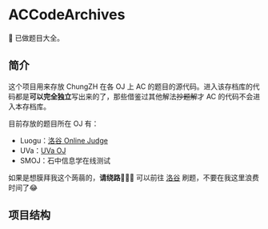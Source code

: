 # ACCodeArchives
:green_book: 已做题目大全。

## 简介

这个项目用来存放 ChungZH 在各 OJ 上 AC 的题目的源代码。进入该存档库的代码都是**可以完全独立**写出来的了，那些借鉴过其他解法~~抄题解~~才 AC 的代码不会进入本存档库。

目前存放的题目所在 OJ 有：

- Luogu：[洛谷 Online Judge](https://luogu.org)
- UVa：[UVa OJ](https://uva.onlinejudge.org)
- SMOJ：石中信息学在线测试

如果是想膜拜我这个蒟蒻的，**请绕路**🚧🚧🚧 可以前往 [洛谷](https://luogu.org) 刷题，不要在我这里浪费时间了😂


## 项目结构

